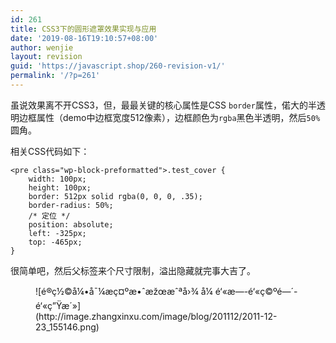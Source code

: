 ```yaml
---
id: 261
title: CSS3下的圆形遮罩效果实现与应用
date: '2019-08-16T19:10:57+08:00'
author: wenjie
layout: revision
guid: 'https://javascript.shop/260-revision-v1/'
permalink: '/?p=261'
---
```


虽说效果离不开CSS3，但，最最关键的核心属性是CSS `border`属性，偌大的半透明边框属性（demo中边框宽度512像素），边框颜色为`rgba`黑色半透明，然后`50%`圆角。

相关CSS代码如下：

```
<pre class="wp-block-preformatted">.test_cover {
    width: 100px;
    height: 100px;
    border: 512px solid rgba(0, 0, 0, .35);
    border-radius: 50%;
    /* 定位 */
    position: absolute;
    left: -325px;
    top: -465px;
}
```

很简单吧，然后父标签来个尺寸限制，溢出隐藏就完事大吉了。

<figure class="wp-block-image">![é&#129;®ç½©å¼&#149;å¯¼æ&#143;&#144;ç¤ºæ&#149;&#136;æ&#158;&#156;æ&#136;ªå&#155;¾ å¼ é&#145;«æ&#151;­-é&#145;«ç©ºé&#151;´-é&#145;«ç&#148;&#159;æ´»](http://image.zhangxinxu.com/image/blog/201112/2011-12-23_155146.png)</figure>